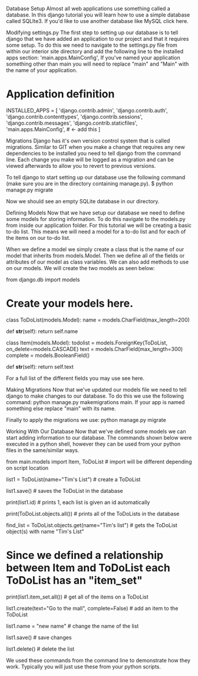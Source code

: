 Database Setup
Almost all web applications use something called a database. In this django tutorial you will learn how to use a simple database called SQLIte3. If you'd like to use another database like MySQL click here.

Modifying settings.py
The first step to setting up our database is to tell django that we have added an application to our project and that it requires some setup. To do this we need to navigate to the settings.py file from within our interior site directory and add the following line to the installed apps section: 'main.apps.MainConfig', If you've named your application something other than main you will need to replace "main" and "Main" with the name of your application.

# Application definition

INSTALLED_APPS = [
'django.contrib.admin',
'django.contrib.auth',
'django.contrib.contenttypes',
'django.contrib.sessions',
'django.contrib.messages',
'django.contrib.staticfiles',
'main.apps.MainConfig', # <- add this
]

Migrations
Django has it's own version control system that is called migrations. Similar to GIT when you make a change that requires any new dependencies to be installed you need to tell django from the command line. Each change you make will be logged as a migration and can be viewed afterwards to allow you to revert to previous versions.

To tell django to start setting up our database use the following command (make sure you are in the directory containing manage.py).
$ python manage.py migrate


Now we should see an empty SQLite database in our directory.

Defining Models
Now that we have setup our database we need to define some models for storing information. To do this navigate to the models.py from inside our application folder. For this tutorial we will be creating a basic to-do list. This means we will need a model for a to-do list and for each of the items on our to-do list.

When we define a model we simply create a class that is the name of our model that inherits from models.Model. Then we define all of the fields or attributes of our model as class variables. We can also add methods to use on our models. We will create the two models as seen below:

from django.db import models

# Create your models here.
class ToDoList(models.Model):
name = models.CharField(max_length=200)

def __str__(self):
return self.name


class Item(models.Model):
todolist = models.ForeignKey(ToDoList, on_delete=models.CASCADE)
text = models.CharField(max_length=300)
complete = models.BooleanField()

def __str__(self):
return self.text

For a full list of the different fields you may use see here.

Making Migrations
Now that we've updated our models file we need to tell django to make changes to our database. To do this we use the following command:
python manage.py makemigrations main. If your app is named something else replace "main" with its name.

Finally to apply the migrations we use:
python manage.py migrate

Working With Our Database
Now that we've defined some models we can start adding information to our database. The commands shown below were executed in a python shell, however they can be used from your python files in the same/similar ways.

from main.models import Item, ToDoList # import will be different depending on script location

list1 = ToDoList(name="Tim's List") # create a ToDoList

list1.save() # saves the ToDoList in the database

print(list1.id) # prints 1, each list is given an id automatically

print(ToDoList.objects.all()) # prints all of the ToDoLists in the database

find_list = ToDoList.objects.get(name="Tim's list") # gets the ToDoList object(s) with name "Tim's List"

# Since we defined a relationship between Item and ToDoList each ToDoList has an "item_set"

print(list1.item_set.all()) # get all of the items on a ToDoList

list1.create(text="Go to the mall", complete=False) # add an item to the ToDoList

list1.name = "new name" # change the name of the list

list1.save() # save changes

list1.delete() # delete the list

We used these commands from the command line to demonstrate how they work. Typically you will just use these from your python scripts.